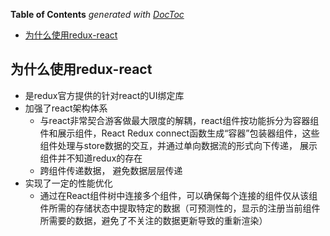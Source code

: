 <!-- START doctoc generated TOC please keep comment here to allow auto update -->
<!-- DON'T EDIT THIS SECTION, INSTEAD RE-RUN doctoc TO UPDATE -->
**Table of Contents**  *generated with [DocToc](https://github.com/thlorenz/doctoc)*

- [为什么使用redux-react](#%E4%B8%BA%E4%BB%80%E4%B9%88%E4%BD%BF%E7%94%A8redux-react)

<!-- END doctoc generated TOC please keep comment here to allow auto update -->

## 为什么使用redux-react

  - 是redux官方提供的针对react的UI绑定库
  - 加强了react架构体系
    - 与react非常契合游客做最大限度的解耦，react组件按功能拆分为容器组件和展示组件，React Redux connect函数生成“容器”包装器组件，这些组件处理与store数据的交互，并通过单向数据流的形式向下传递， 展示组件并不知道redux的存在
    - 跨组件传递数据， 避免数据层层传递
  - 实现了一定的性能优化
    - 通过在React组件树中连接多个组件，可以确保每个连接的组件仅从该组件所需的存储状态中提取特定的数据（可预测性的，显示的注册当前组件所需要的数据，避免了不关注的数据更新导致的重新渲染）